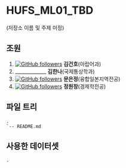 # HUFS_ML01_TBD
(저장소 이름 및 주제 미정)

## 조원
1. [![GitHub followers](https://img.shields.io/github/followers/basekim14.svg?style=social&label=Follow&maxAge=2592000)](https://github.com/basekim14?tab=followers) **김건호**(아랍어과)
2. _____________ **김한나**(국제통상학과)
3. [![GitHub followers](https://img.shields.io/github/followers/EUNJEONGMUN.svg?style=social&label=Follow&maxAge=2592000)](https://github.com/EUNJEONGMUN?tab=followers) **문은정**(융합일본지역전공) 
4. [![GitHub followers](https://img.shields.io/github/followers/wonchang15.svg?style=social&label=Follow&maxAge=2592000)](https://github.com/wonchang15?tab=followers) **정원창**(경제학전공) 

## 파일 트리

```
.
`-- README.md
```



## 사용한 데이터셋

```
.
```

